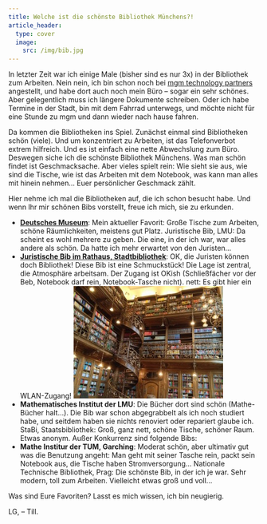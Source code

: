 ```yaml
---
title: Welche ist die schönste Bibliothek Münchens?!
article_header:
  type: cover
  image:
    src: /img/bib.jpg
---
```


In letzter Zeit war ich einige Male (bisher sind es nur 3x) in der Bibliothek zum Arbeiten. Nein nein, ich bin schon noch bei [mgm technology partners](mgm-tp.com) angestellt, und habe dort auch noch mein Büro – sogar ein sehr schönes. Aber gelegentlich muss ich längere Dokumente schreiben. Oder ich habe Termine in der Stadt, bin mit dem Fahrrad unterwegs, und möchte nicht für eine Stunde zu mgm und dann wieder nach hause fahren.

Da kommen die Bibliotheken ins Spiel. Zunächst einmal sind Bibliotheken schön (viele). Und um konzentriert zu Arbeiten, ist das Telefonverbot extrem hilfreich. Und es ist einfach eine nette Abwechslung zum Büro. Deswegen siche ich die schönste Bibliothek Münchens. Was man schön findet ist Geschmacksache. Aber vieles spielt rein: Wie sieht sie aus, wie sind die Tische, wie ist das Arbeiten mit dem Notebook, was kann man alles mit hinein nehmen… Euer persönlicher Geschmack zählt.

Hier nehme ich mal die Bibliotheken auf, die ich schon besucht habe. Und wenn Ihr mir schönen Bibs vorstellt, freue ich mich, sie zu erkunden.

* **[Deutsches Museum](http://www.deutsches-museum.de/bibliothek/)**: Mein aktueller Favorit: Große Tische zum Arbeiten, schöne Räumlichkeiten, meistens gut Platz.
Juristische Bib, LMU: Da scheint es wohl mehrere zu geben. Die eine, in der ich war, war alles andere als schön. Da hatte ich mehr erwartet von den Juristen…
* **[Juristische Bib im Rathaus, Stadtbibliothek](http://www.muenchen.de/rathaus/Stadtinfos/Rundgang-durch-das-Neue-Rathaus/Juristische-Bibliothek.html)**: OK, die Juristen können doch Bibliothek! Diese Bib ist eine Schmuckstück! Die Lage ist zentral, die Atmosphäre arbeitsam. Der Zugang ist OKish (Schließfächer vor der Beb, Notebook darf rein, Notebook-Tasche nicht). nett: Es gibt hier ein WLAN-Zugang! ![Juristische Bib im Rathaus](/img/bib.jpg)
* **Mathematisches Institut der LMU**: Die Bücher dort sind schön (Mathe-Bücher halt…). Die Bib war schon abgegrabbelt als ich noch studiert habe, und seitdem haben sie nichts renoviert oder repariert glaube ich.
StaBi, Staatsbibliothek: Groß, ganz nett, schöne Tische, schöner Raum. Etwas anonym.
Außer Konkurrenz sind folgende Bibs:
* **Mathe Institur der TUM, Garching**: Moderat schön, aber ultimativ gut was die Benutzung angeht: Man geht mit seiner Tasche rein, packt sein Notebook aus, die Tische haben Stromversorgung…
Nationale Technische Bibliothek, Prag: Die schönste Bib, in der ich je war. Sehr modern, toll zum Arbeiten. Vielleicht etwas groß und voll…

Was sind Eure Favoriten? Lasst es mich wissen, ich bin neugierig.

LG,
– Till.